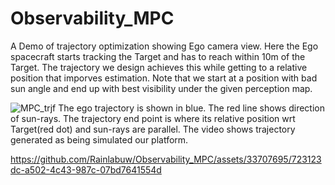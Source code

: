 # Observability_MPC
A Demo of trajectory optimization showing Ego camera view. Here the Ego spacecraft starts tracking the Target and has to reach within 10m of the Target. The 
trajectory we design achieves this while getting to a relative position that imporves estimation. Note that we start at a position with bad sun angle and end up with best visibility under the given perception map.


![MPC_trjf](https://github.com/Rainlabuw/Observability_MPC/assets/33707695/66324750-156f-41fb-9616-ea220bd9b787)
The ego trajectory is shown in blue. The red line shows direction of sun-rays. The trajectory end point is where its relative position wrt Target(red dot) and sun-rays are parallel. The video shows trajectory generated as being simulated our platform. 

https://github.com/Rainlabuw/Observability_MPC/assets/33707695/723123dc-a502-4c43-987c-07bd7641554d


